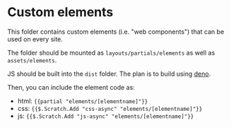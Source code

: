 # Custom elements

This folder contains custom elements (i.e. "web components") that can be used on every site.

The folder should be mounted as `layouts/partials/elements` as well as `assets/elements`. 

JS should be built into the `dist` folder. The plan is to build using [deno](https://deno.land).

Then, you can include the element code as:

- html: `{{partial "elements/[elementname]"}}`
- css: `{{$.Scratch.Add "css-async" "elements/[elementname]"}}`
- js: `{{$.Scratch.Add "js-async" "elements/[elementname]"}}`
